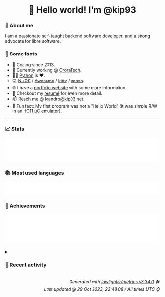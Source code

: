<!-- README template, populated using this action:
     https://github.com/kip93/kip93/blob/main/.github/workflows/readme.yml. -->

<h1 align="center">👋 Hello world! I'm @kip93</h1> <!-- LOGIN => username -->

### 👤 About me

I am a passionate self-taught backend software developer, and a strong advocate for libre software.


### 💬 Some facts

* 📅 Coding since 2013.
* 💼 Currently working @ [OroraTech](https://ororatech.com/).
* 👨‍💻 [Python](https://github.com/search?q=user%3Akip93&l=python) is ❤️. <!-- LOGIN => username -->
* 💻 [NixOS](https://github.com/NixOS/) /
     [Awesome](https://github.com/awesomeWM/) /
     [kitty](https://github.com/kovidgoyal/kitty/) /
     [xonsh](https://github.com/xonsh/).
* 🌐 I have a [portfolio website](https://kip93.net/) with some more information.
* 📝 Checkout my [résumé](https://kip93.net/resume/) for even more detail.
* 📫 Reach me @ [leandro@kip93.net](mailto:leandro@kip93.net).
* 🎲 Fun fact: My first program was not a "Hello World" (it was simple R/W in an [HC11 µC](https://en.wikipedia.org/wiki/68HC11) emulator).


-----------------------------------------------------------------------------------------------------------------------


### 📈 Stats

![](./stats.svg)


### 📚 Most used languages <!-- by percentage, in decreasing order -->

![](./languages.svg)


### 🏅 Achievements

![](./achievements.svg)


<details> <!-- Last activity -->
<!-- Almost verbatim copy of https://github.com/lowlighter/metrics/blob/latest/source/templates/markdown/partials/activity.ejs, but restructured to be foldable. -->
<summary><h3>📰 Recent activity</h3></summary>

* ➡️ Pushed 14 commits in [kip93/nixplusplus](https://github.com/kip93/nixplusplus) on branch `main`
  * [#2237d40](https://github.com/kip93/nixplusplus/commit/2237d40) Fix missing default
  * [#59af208](https://github.com/kip93/nixplusplus/commit/59af208) Add &#34;command not found&#34;
  * [#1de1994](https://github.com/kip93/nixplusplus/commit/1de1994) Try out &#34;pretty&#34; flakehub push logs
  * [#fdf4240](https://github.com/kip93/nixplusplus/commit/fdf4240) Give ZFS kernel higher priority
  * [#66d4802](https://github.com/kip93/nixplusplus/commit/66d4802) Make timezone setting overridable
  * [#efe82b7](https://github.com/kip93/nixplusplus/commit/efe82b7) Add cross compile to x86_64 job
  * [#e28ee55](https://github.com/kip93/nixplusplus/commit/e28ee55) Remove some hydra jobs due to missing kvm builders
  * [#a9ab5e7](https://github.com/kip93/nixplusplus/commit/a9ab5e7) Use correct platform in test
  * [#20bea86](https://github.com/kip93/nixplusplus/commit/20bea86) Some styling standardisation
  * [#5f1ea86](https://github.com/kip93/nixplusplus/commit/5f1ea86) Switch nixpkgs &amp; home-manager to flakehub

See flakehub-mirror#12
  * [#36aa430](https://github.com/kip93/nixplusplus/commit/36aa430) Update lock
  * [#7c8406a](https://github.com/kip93/nixplusplus/commit/7c8406a) Remove &#34;systems&#34; input

Got tired with dealing with its issues, will add it back when relative
paths support is added
  * [#62c2070](https://github.com/kip93/nixplusplus/commit/62c2070) Add pkgsNative
  * [#c0fe928](https://github.com/kip93/nixplusplus/commit/c0fe928) Add extraConfig to hydra module
  * *On 28 Oct 2023, 08:38:15*
* ➡️ Pushed 7 commits in [kip93/nixplusplus](https://github.com/kip93/nixplusplus) on branch `main`
  * [#3c0b7f7](https://github.com/kip93/nixplusplus/commit/3c0b7f7) Slightly better default overlay declaration
  * [#e02e541](https://github.com/kip93/nixplusplus/commit/e02e541) Remove accidentally commited debug code
  * [#ac957c5](https://github.com/kip93/nixplusplus/commit/ac957c5) Add a function for handling multiple cross configs
  * [#2ccf50d](https://github.com/kip93/nixplusplus/commit/2ccf50d) Fix typo
  * [#71bc5a2](https://github.com/kip93/nixplusplus/commit/71bc5a2) Fix default system on cross compiled config
  * [#9a6fe34](https://github.com/kip93/nixplusplus/commit/9a6fe34) Make snapshot schedule a bit smarter
  * [#756b3bd](https://github.com/kip93/nixplusplus/commit/756b3bd) Fix lock
  * *On 22 Oct 2023, 18:01:47*
* ➡️ Pushed 3 commits in [kip93/nixplusplus](https://github.com/kip93/nixplusplus) on branch `main`
  * [#d47675a](https://github.com/kip93/nixplusplus/commit/d47675a) More schemas

Also added the nix patched with schema support to the shell
  * [#47262af](https://github.com/kip93/nixplusplus/commit/47262af) Add new NAS module

Missing some monitoring features, but otherwise it should just work
  * [#24f8a59](https://github.com/kip93/nixplusplus/commit/24f8a59) Don&#39;t use legacy NixOS VM test driver
  * *On 21 Oct 2023, 13:24:18*
* 💬 Commented on [#12 Handle home-manager versions like nixpkgs?](https://github.com/DeterminateSystems/flakehub-mirror/issues/12) from [DeterminateSystems/flakehub-mirror](https://github.com/DeterminateSystems/flakehub-mirror)
  * *On 18 Oct 2023, 17:54:19*
</details>


<h6 align="right"><em>
    Generated with <a href="https://github.com/lowlighter/metrics/tree/latest/">lowlighter/metrics v3.34.0</a> 🛠️<br> <!-- VERSION => MAJOR.minor.patch -->
    Last updated @ 29 Oct 2023, 22:48:08 / All times UTC ⌚ <!-- meta.generated => DD/MM/YYYY, hh:mm -->
</em></h6>
